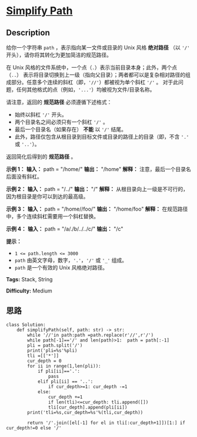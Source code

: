 # [Simplify Path][title]

## Description

给你一个字符串 `path` ，表示指向某一文件或目录的 Unix 风格 **绝对路径** （以 `'/'` 开头），请你将其转化为更加简洁的规范路径。

在 Unix 风格的文件系统中，一个点（`.`）表示当前目录本身；此外，两个点 （`..`）
表示将目录切换到上一级（指向父目录）；两者都可以是复杂相对路径的组成部分。任意多个连续的斜杠（即，`'//'`）都被视为单个斜杠 `'/'` 。
对于此问题，任何其他格式的点（例如，`'...'`）均被视为文件/目录名称。

请注意，返回的 **规范路径** 必须遵循下述格式：

  * 始终以斜杠 `'/'` 开头。
  * 两个目录名之间必须只有一个斜杠 `'/'` 。
  * 最后一个目录名（如果存在） **不能** 以 `'/'` 结尾。
  * 此外，路径仅包含从根目录到目标文件或目录的路径上的目录（即，不含 `'.'` 或 `'..'`）。

返回简化后得到的 **规范路径** 。

**示例 1：**
            **输入：** path = "/home/"    **输出：** "/home"    **解释：** 注意，最后一个目录名后面没有斜杠。 

**示例 2：**
            **输入：** path = "/../"    **输出：** "/"    **解释：** 从根目录向上一级是不可行的，因为根目录是你可以到达的最高级。    

**示例 3：**
            **输入：** path = "/home//foo/"    **输出：** "/home/foo"    **解释：** 在规范路径中，多个连续斜杠需要用一个斜杠替换。    

**示例 4：**
            **输入：** path = "/a/./b/../../c/"    **输出：** "/c"    

**提示：**

  * `1 <= path.length <= 3000`
  * `path` 由英文字母，数字，`'.'`，`'/'` 或 `'_'` 组成。
  * `path` 是一个有效的 Unix 风格绝对路径。


**Tags:** Stack, String

**Difficulty:** Medium

## 思路

``` python3
class Solution:
    def simplifyPath(self, path: str) -> str:
        while '//'in path:path =path.replace(r'//',r'/')
        while path[-1]=='/' and len(path)>1:  path = path[:-1]
        pli = path.split('/')
        print('pli=%s'%pli)
        tli =[['*']]
        cur_depth = 0
        for ii in range(1,len(pli)):
            if pli[ii]=='.':
                pass
            elif pli[ii] == '..':
                if cur_depth>=1: cur_depth -=1
            else:
                cur_depth +=1
                if len(tli)<=cur_depth: tli.append([])
                tli[cur_depth].append(pli[ii])
        print('tli=%s,cur_depth=%s'%(tli,cur_depth))
        
        return '/'.join([el[-1] for el in tli[:cur_depth+1]])[1:] if cur_depth!=0 else '/'

```

[title]: https://leetcode-cn.com/problems/simplify-path
